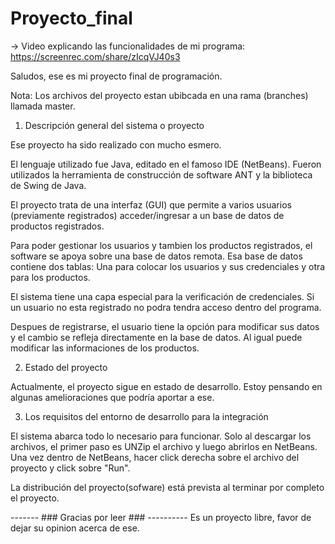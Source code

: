# Proyecto_final

-> Video explicando las funcionalidades de mi programa: https://screenrec.com/share/zIcqVJ40s3

Saludos, ese es mi proyecto final de programación. 

Nota: Los archivos del proyecto estan ubibcada en una rama (branches) llamada master.

1. Descripción general del sistema o proyecto

Ese proyecto ha sido realizado con mucho esmero. 

El lenguaje utilizado fue Java, editado en el famoso IDE (NetBeans).
Fueron utilizados la herramienta de construcción de software ANT y la biblioteca de Swing de Java.

El proyecto trata de una  interfaz (GUI) que permite a varios usuarios (previamente registrados) acceder/ingresar a un base de datos de productos registrados.

Para poder gestionar los usuarios y tambien los productos registrados, el software se apoya sobre una base de datos remota.
Esa base de datos contiene dos tablas: Una para colocar los usuarios y sus credenciales y otra para los productos.

El sistema tiene una capa especial para la verificación de credenciales. Si un usuario no esta registrado no podra tendra acceso dentro del programa.

Despues de registrarse, el usuario tiene la opción para modificar sus datos y el cambio se refleja directamente en la base de datos.
Al igual puede modificar las informaciones de los productos.


2. Estado del proyecto

Actualmente, el proyecto sigue en estado de desarrollo. Estoy pensando en algunas amelioraciones que podría aportar a ese. 


3. Los requisitos del entorno de desarrollo para la integración

El sistema abarca todo lo necesario para funcionar. Solo al descargar los archivos, el primer paso es UNZip el archivo y luego abrirlos en NetBeans.
Una vez dentro de NetBeans, hacer click derecha sobre el archivo del proyecto y click sobre "Run".

La distribución del proyecto(sofware) está prevista al terminar por completo el proyecto.

------- ### Gracias por leer ### ----------
Es un proyecto libre, favor de dejar su opinion acerca de ese.



